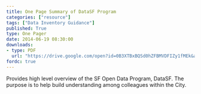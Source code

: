 ```yaml
---
title: One Page Summary of DataSF Program
categories: ["resource"]
tags: ["Data Inventory Guidance"]
published: True
type: One Pager
date: 2014-06-19 08:30:00
downloads:
- type: PDF
  url: "https://drive.google.com/open?id=0B3XTBxBQSd0hZFBMVDFIZy1fMEk&authuser=0"
fordc: true
---
```

Provides high level overview of the SF Open Data Program, DataSF. The purpose is to help build understanding among colleagues within the City.
